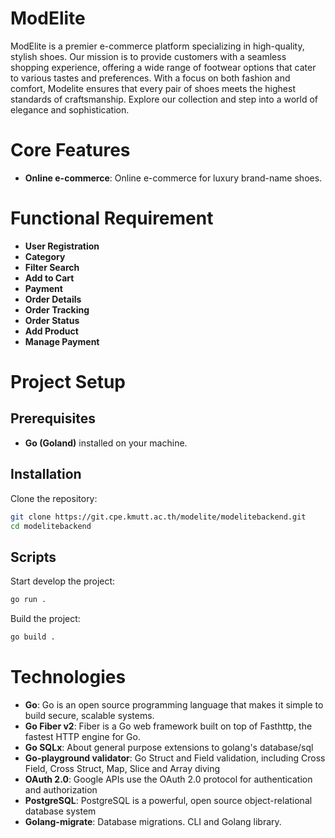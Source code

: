 # ModElite

ModElite is a premier e-commerce platform specializing in high-quality, stylish shoes. Our mission is to provide customers with a seamless shopping experience, offering a wide range of footwear options that cater to various tastes and preferences. With a focus on both fashion and comfort, Modelite ensures that every pair of shoes meets the highest standards of craftsmanship. Explore our collection and step into a world of elegance and sophistication.

# Core Features

- **Online e-commerce**: Online e-commerce for luxury brand-name shoes.

# Functional Requirement

- **User Registration**
- **Category**
- **Filter Search**
- **Add to Cart**
- **Payment**
- **Order Details**
- **Order Tracking**
- **Order Status**
- **Add Product**
- **Manage Payment**

# Project Setup

## Prerequisites

- **Go (Goland)** installed on your machine.

## Installation

Clone the repository:

```bash
git clone https://git.cpe.kmutt.ac.th/modelite/modelitebackend.git
cd modelitebackend
```

## Scripts

Start develop the project:

```bash
go run .
```

Build the project:

```bash
go build .
```

# Technologies

- **Go**: Go is an open source programming language that makes it simple to build secure, scalable systems.
- **Go Fiber v2**: Fiber is a Go web framework built on top of Fasthttp, the fastest HTTP engine for Go.
- **Go SQLx**: About general purpose extensions to golang's database/sql
- **Go-playground validator**: Go Struct and Field validation, including Cross Field, Cross Struct, Map, Slice and Array diving
- **OAuth 2.0**: Google APIs use the OAuth 2.0 protocol for authentication and authorization
- **PostgreSQL**: PostgreSQL is a powerful, open source object-relational database system
- **Golang-migrate**: Database migrations. CLI and Golang library.
